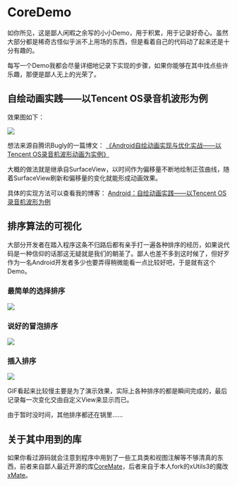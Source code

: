 # CoreDemo

如你所见，这是鄙人闲暇之余写的小小Demo，用于积累，用于记录好奇心。虽然大部分都是稀奇古怪似乎派不上用场的东西，但是看着自己的代码动了起来还是十分有趣的。

每写一个Demo我都会尽量详细地记录下实现的步骤，如果你能够在其中找点些许乐趣，那便是鄙人无上的光荣了。

## 自绘动画实践——以Tencent OS录音机波形为例
效果图如下：

![](https://raw.githubusercontent.com/DrkCore/CoreDemo/master/doc/img/wave.gif)

想法来源自腾讯Bugly的一篇博文：
[《Android自绘动画实现与优化实战——以Tencent OS录音机波形动画为实例》](http://mp.weixin.qq.com/s?__biz=MzA3NTYzODYzMg==&mid=2653577211&idx=1&sn=2619c7df79f675e45e87891b7eb17669&scene=4#wechat_redirect)

大概的做法就是继承自SurfaceView，以时间作为偏移量不断地绘制正弦曲线，随着SurfaceView刷新和偏移量的变化就能形成动画效果。

具体的实现方法可以查看我的博客：
[Android：自绘动画实践——以Tencent OS录音机波形为例](http://blog.csdn.net/drkcore/article/details/51822818)

## 排序算法的可视化
大部分开发者在踏入程序这条不归路后都有亲手打一遍各种排序的经历，如果说代码是一种信仰的话那这无疑就是我们的朝圣了。鄙人也差不多到这时候了，但好歹作为一名Android开发者多少也要弄得稍微能看一点比较好吧，于是就有这个Demo。

### 最简单的选择排序
![](https://raw.githubusercontent.com/DrkCore/CoreDemo/master/doc/img/ChoseSort.gif)

### 说好的冒泡排序
![](https://raw.githubusercontent.com/DrkCore/CoreDemo/master/doc/img/BubbleSort.gif)

### 插入排序
![](https://raw.githubusercontent.com/DrkCore/CoreDemo/master/doc/img/InsertSort.gif)

GIF看起来比较慢主要是为了演示效果，实际上各种排序的都是瞬间完成的，最后记录每一次变化交由自定义View来显示而已。

由于暂时没时间，其他排序都还在锅里……

## 关于其中用到的库
如果你看过源码就会注意到程序中用到了一些工具类和视图注解等不够清真的东西，前者来自鄙人最近开源的库[CoreMate](https://github.com/DrkCore/CoreMate)，后者来自于本人fork的xUtils3的魔改[xMate](https://github.com/DrkCore/xMate)。
